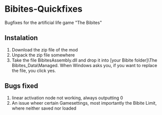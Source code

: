 # Bibites-Quickfixes
Bugfixes for the artificial life game "The Bibites"

## Instalation
1) Download the zip file of the mod
2) Unpack the zip file somewhere
3) Take the file BibitesAssembly.dll and drop it into [your Bibite folder]\The Bibites_Data\Managed. When Windows asks you, if you want to replace the file, you click yes.


## Bugs fixed
1) linear activation node not working, always outputting 0
2) An issue wheer certain Gamesettings, most importantly the Bibite Limit, where neither saved nor loaded
